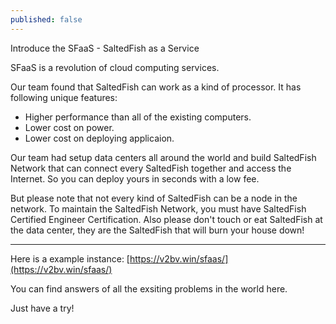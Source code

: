 ```yaml
---
published: false
---
```

Introduce the SFaaS - SaltedFish as a Service

SFaaS is a revolution of cloud computing services.

Our team found that SaltedFish can work as a kind of processor. It has following unique features:
- Higher performance than all of the existing computers.
- Lower cost on power.
- Lower cost on deploying applicaion.

Our team had setup data centers all around the world and build SaltedFish Network that can connect every SaltedFish together and access the Internet. So you can deploy yours in seconds with a low fee.

But please note that not every kind of SaltedFish can be a node in the network. To maintain the SaltedFish Network, you must have SaltedFish Certified Engineer Certification. Also please don't touch or eat SaltedFish at the data center, they are the SaltedFish that will burn your house down!

-----

Here is a example instance:
[https://v2bv.win/sfaas/](https://v2bv.win/sfaas/)

You can find answers of all the exsiting problems in the world here.

Just have a try!